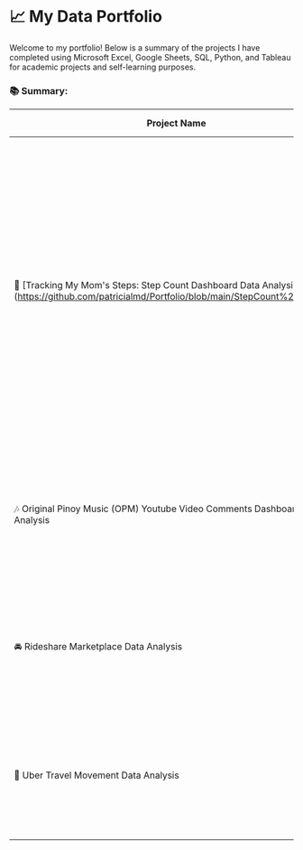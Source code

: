 # 📈 My Data Portfolio
Welcome to my portfolio! Below is a summary of the projects I have completed using Microsoft Excel, Google Sheets, SQL, Python, and Tableau for academic projects and self-learning purposes.

### 📚  Summary:  
| Project Name | Tools Used | Project Description |
|----------|----------|----------|
| 👞 [Tracking My Mom's Steps: Step Count Dashboard Data Analysis] (https://github.com/patricialmd/Portfolio/blob/main/StepCount%20Analysis)  | Microsoft Excel  | Analysed my mom’s step count from June 2024 to December of 2024 using Microsoft Excel. My goal was to clean, analyse, and visualise the dataset using advanced Excel functions, conditional formatting, and pivot tables to create an interactive dashboard. |
| 🎶 Original Pinoy Music (OPM) Youtube Video Comments Dashboard Data Analysis | YouTube API, Python, Google Sheets | Used Google Excel Sheets to analyse and visualise the youtube comments I scraped from YouTube |
| 🚘 Rideshare Marketplace Data Analysis  | Python, Visual Studio Code, Microsoft Excel, SQLite, DBeaver, Tableau  | Cleaned, analysed and visualised dummy rideshare datasets that I generated using Python.  |
| 🚕 Uber Travel Movement Data Analysis  | SQLite, DBeaver |  Explored, cleaned, and analysed the Uber Sydey Travel Times dataset from Kaggle. |


